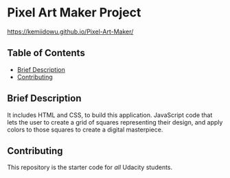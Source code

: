 # Pixel Art Maker Project
https://kemiidowu.github.io/Pixel-Art-Maker/

## Table of Contents

* [Brief Description](#description)
* [Contributing](#contributing)


## Brief Description
It includes HTML and CSS, to build this application. JavaScript code that lets the user to create a grid of squares representing their design, and apply colors to those squares to create a digital masterpiece.


## Contributing

This repository is the starter code for _all_ Udacity students.
